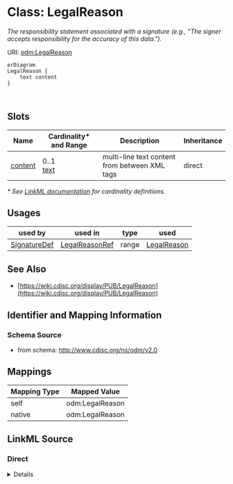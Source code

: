 # Class: LegalReason

_The responsibility statement associated with a signature (e.g., "The signer accepts responsibility for the accuracy of this data.")._




URI: [odm:LegalReason](http://www.cdisc.org/ns/odm/v2.0/LegalReason)


```mermaid
erDiagram
LegalReason {
    text content  
}



```



<!-- no inheritance hierarchy -->


## Slots

| Name | Cardinality* and Range | Description | Inheritance |
| ---  | --- | --- | --- |
| [content](content.md) | 0..1 <br/> [text](text.md) | multi-line text content from between XML tags | direct |

_* See [LinkML documentation](https://linkml.io/linkml/schemas/slots.html#slot-cardinality) for cardinality definitions._




## Usages

| used by | used in | type | used |
| ---  | --- | --- | --- |
| [SignatureDef](SignatureDef.md) | [LegalReasonRef](LegalReasonRef.md) | range | [LegalReason](LegalReason.md) |






## See Also

* [https://wiki.cdisc.org/display/PUB/LegalReason](https://wiki.cdisc.org/display/PUB/LegalReason)

## Identifier and Mapping Information







### Schema Source


* from schema: http://www.cdisc.org/ns/odm/v2.0





## Mappings

| Mapping Type | Mapped Value |
| ---  | ---  |
| self | odm:LegalReason |
| native | odm:LegalReason |





## LinkML Source

<!-- TODO: investigate https://stackoverflow.com/questions/37606292/how-to-create-tabbed-code-blocks-in-mkdocs-or-sphinx -->

### Direct

<details>
```yaml
name: LegalReason
description: The responsibility statement associated with a signature (e.g., "The
  signer accepts responsibility for the accuracy of this data.").
from_schema: http://www.cdisc.org/ns/odm/v2.0
see_also:
- https://wiki.cdisc.org/display/PUB/LegalReason
rank: 1000
slots:
- content
slot_usage:
  content:
    name: content
    domain_of:
    - TranslatedText
    - Title
    - CheckValue
    - Code
    - WorkflowEnd
    - UserName
    - Prefix
    - Suffix
    - FullName
    - GivenName
    - FamilyName
    - StreetName
    - HouseNumber
    - City
    - StateProv
    - Country
    - PostalCode
    - OtherText
    - Meaning
    - LegalReason
    - DateTimeStamp
    - ReasonForChange
    - SourceID
    - FlagValue
    - FlagType
    - Value
    range: text
class_uri: odm:LegalReason

```
</details>

### Induced

<details>
```yaml
name: LegalReason
description: The responsibility statement associated with a signature (e.g., "The
  signer accepts responsibility for the accuracy of this data.").
from_schema: http://www.cdisc.org/ns/odm/v2.0
see_also:
- https://wiki.cdisc.org/display/PUB/LegalReason
rank: 1000
slot_usage:
  content:
    name: content
    domain_of:
    - TranslatedText
    - Title
    - CheckValue
    - Code
    - WorkflowEnd
    - UserName
    - Prefix
    - Suffix
    - FullName
    - GivenName
    - FamilyName
    - StreetName
    - HouseNumber
    - City
    - StateProv
    - Country
    - PostalCode
    - OtherText
    - Meaning
    - LegalReason
    - DateTimeStamp
    - ReasonForChange
    - SourceID
    - FlagValue
    - FlagType
    - Value
    range: text
attributes:
  content:
    name: content
    description: multi-line text content from between XML tags
    from_schema: http://www.cdisc.org/ns/odm/v2.0
    rank: 1000
    alias: content
    owner: LegalReason
    domain_of:
    - TranslatedText
    - Title
    - CheckValue
    - Code
    - WorkflowEnd
    - UserName
    - Prefix
    - Suffix
    - FullName
    - GivenName
    - FamilyName
    - StreetName
    - HouseNumber
    - City
    - StateProv
    - Country
    - PostalCode
    - OtherText
    - Meaning
    - LegalReason
    - DateTimeStamp
    - ReasonForChange
    - SourceID
    - FlagValue
    - FlagType
    - Value
    range: text
    inlined: true
class_uri: odm:LegalReason

```
</details>